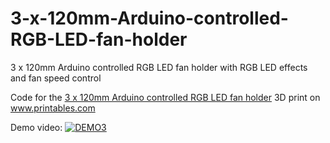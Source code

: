 # 3-x-120mm-Arduino-controlled-RGB-LED-fan-holder

3 x 120mm Arduino controlled RGB LED fan holder with RGB LED effects and fan speed control 

Code for the <a href="https://www.printables.com/de/model/285755-3-x-120mm-arduino-controlled-rgb-led-fan-holder">3 x 120mm Arduino controlled RGB LED fan holder</a> 3D print on <a href="https://www.printables.com">www.printables.com</a>

Demo video:
[![DEMO3](https://img.youtube.com/vi/GkMLS1-8Lmg/0.jpg)](https://www.youtube.com/embed/GkMLS1-8Lmg)
